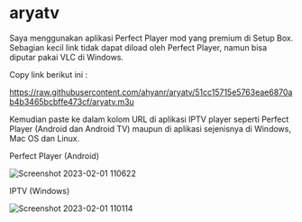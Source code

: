 # aryatv

Saya menggunakan aplikasi Perfect Player mod yang premium di Setup Box. Sebagian kecil link tidak dapat diload oleh Perfect Player, namun bisa diputar pakai VLC di Windows.

Copy link berikut ini :

https://raw.githubusercontent.com/ahyanr/aryatv/51cc15715e5763eae6870ab4b3465bcbffe473cf/aryatv.m3u

Kemudian paste ke dalam kolom URL di aplikasi IPTV player seperti Perfect Player (Android dan Android TV) maupun di aplikasi sejenisnya di Windows, Mac OS dan Linux.

Perfect Player (Android)

![Screenshot 2023-02-01 110622](https://user-images.githubusercontent.com/17157416/215943009-cd5c60ee-a274-451c-831e-046b947b2177.png)

IPTV (Windows)

![Screenshot 2023-02-01 110114](https://user-images.githubusercontent.com/17157416/215942500-56d73b49-1213-4c3b-b559-a3bba61570e2.png)
